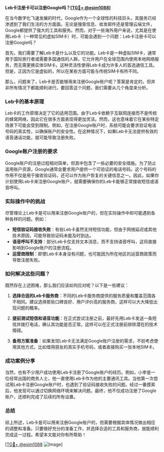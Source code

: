 **Leb卡注册卡可以注册Google吗？[[TG💪+ @esim1088](https://t.me/s/esim1088)]**

在当今数字化飞速发展的时代，Google作为一个全球性的科技巨头，其服务已经渗透到了我们生活的方方面面。无论是搜索信息、收发邮件还是管理云端文件，Google都提供了强大的工具和服务。然而，对于一些海外用户来说，尤其是在使用Leb卡（一种常见的虚拟SIM卡）时，可能会遇到一个问题：Leb卡注册卡可以注册Google吗？

首先，我们需要了解Leb卡是什么以及它的功能。Leb卡是一种虚拟SIM卡，通常用于国际旅行者或需要多国通信的人群。它允许用户在全球范围内使用本地网络服务，而无需更换实体SIM卡。这种灵活性使得Leb卡成为许多人的首选通信工具。但是，正因为它是虚拟的，所以在某些方面可能与传统SIM卡有所不同。

那么，问题来了，Leb卡是否能够用来注册Google账户呢？答案是肯定的，但并非所有情况下都能顺利进行。要回答这个问题，我们需要从几个角度来分析。

### Leb卡的基本原理

Leb卡的工作原理决定了它的适用范围。由于Leb卡依赖于互联网连接而不是传统的蜂窝网络，因此它在很多方面表现得更加灵活。然而，这也意味着它在某些特定场景下可能会受到限制。例如，在注册Google账户时，系统可能会要求验证电话号码的真实性，以确保账户的安全性。在这种情况下，如果Leb卡无法提供有效的语音通话功能，就可能导致注册失败。

### Google账户注册的要求

Google账户的注册过程相对简单，但其中包含了一些必要的安全措施。为了防止滥用账户资源，Google通常会要求用户提供一个可验证的电话号码。这个号码的作用不仅是用于接收验证码，还可以作为账户恢复的关键信息之一。因此，如果你计划使用Leb卡来注册Google账户，就需要确保你的Leb卡能够正常接收短信或语音呼叫。

### 实际操作中的挑战

尽管理论上Leb卡是可以用来注册Google账户的，但在实际操作中却可能遇到各种各样的问题。例如：

- **短信验证码接收失败**：有些Leb卡虽然支持短信功能，但由于网络延迟或其他技术原因，可能导致验证码未能及时到达。
- **语音呼叫不支持**：部分Leb卡仅支持文本消息，而不支持语音呼叫，这将直接影响到Google账户的注册流程。
- **运营商限制**：即使Leb卡本身没有问题，也可能因为所在地区的运营商政策而导致注册失败。

### 如何解决这些问题？

既然存在上述困难，那么我们应该如何应对呢？以下是一些建议：

1. **选择合适的Leb卡服务商**：不同的Leb卡服务商提供的服务质量和覆盖范围各不相同。建议选择那些口碑良好、用户评价高的服务商，这样可以大大降低出现问题的概率。
   
2. **提前测试短信和语音功能**：在正式尝试注册之前，最好先用Leb卡发送一条短信并拨打电话，确认其功能是否正常。这样可以在正式注册前排除潜在的技术障碍。

3. **备用方案准备**：如果发现Leb卡无法满足Google账户注册的需求，不妨考虑使用其他方式，比如借用朋友的真实手机号码，或者直接购买一张本地SIM卡。

### 成功案例分享

当然，也有不少用户成功使用Leb卡注册了Google账户的经历。例如，小李是一位经常出国的商务人士，他一直使用Leb卡作为他的主要通讯工具。当他第一次尝试用Leb卡注册Google账户时，也遇到了验证码接收失败的问题。经过一番摸索后，他发现可以通过切换网络环境来解决问题。最终，他不仅成功注册了Google账户，还顺利完成了后续的所有设置。

### 总结

综上所述，Leb卡是可以用来注册Google账户的，但需要根据具体情况做出相应的调整和准备。只要做好充分的准备工作，并选择合适的工具和服务商，就能顺利完成这一过程。希望本文能对你有所帮助！

[[TG💪+ @esim1088](https://t.me/s/esim1088) ![Image](https://i.postimg.cc/4NQfJmqS/Snipaste-2025-05-13-00-14-12.png)]